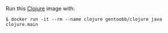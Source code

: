 Run this [Clojure][] image with:

    $ docker run -it --rm --name clojure gentoobb/clojure java clojure.main

[Clojure]: http://clojure.org/
